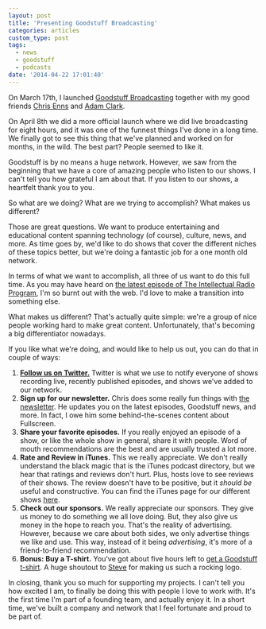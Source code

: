 ```yaml
---
layout: post
title: 'Presenting Goodstuff Broadcasting'
categories: articles
custom_type: post
tags:
  - news
  - goodstuff
  - podcasts
date: '2014-04-22 17:01:40'
---
```

On March 17th, I launched [Goodstuff Broadcasting](http://goodstuff.fm/) together with my good friends [Chris Enns](https://twitter.com/ichris) and [Adam Clark](https://twitter.com/avclark).

On April 8th we did a more official launch where we did live broadcasting for eight hours, and it was one of the funnest things I've done in a long time. We finally got to see this thing that we've planned and worked on for months, in the wild. The best part? People seemed to like it.

Goodstuff is by no means a huge network. However, we saw from the beginning that we have a core of amazing people who listen to our shows. I can't tell you how grateful I am about that. If you listen to our shows, a heartfelt thank you to you.

So what are we doing? What are we trying to accomplish? What makes us different?

Those are great questions. We want to produce entertaining and educational content spanning technology (of course), culture, news, and more. As time goes by, we'd like to do shows that cover the different niches of these topics better, but we're doing a fantastic job for a one month old network.

In terms of what we want to accomplish, all three of us want to do this full time. As you may have heard on [the latest episode of The Intellectual Radio Program](http://goodstuff.fm/tirp/31), I'm so burnt out with the web. I'd love to make a transition into something else.

What makes us different? That's actually quite simple: we're a group of nice people working hard to make great content. Unfortunately, that's becoming a big differentiator nowadays.

If you like what we're doing, and would like to help us out, you can do that in couple of ways:

1. **[Follow us on Twitter.](https://twitter.com/goodstufffm)** Twitter is what we use to notify everyone of shows recording live, recently published episodes, and shows we've added to our network.
2. **Sign up for our newsletter.** Chris does some really fun things with [the newsletter](http://goodstuff.fm/newsletter). He updates you on the latest episodes, Goodstuff news, and more. In fact, I owe him some behind-the-scenes content about Fullscreen.
3. **Share your favorite episodes.** If you really enjoyed an episode of a show, or like the whole show in general, share it with people. Word of mouth recommendations are the best and are usually trusted a lot more.
4. **Rate and Review in iTunes.** This we really appreciate. We don't really understand the black magic that is the iTunes podcast directory, but we hear that ratings and reviews don't hurt. Plus, hosts love to see reviews of their shows. The review doesn't have to be positive, but it *should be* useful and constructive. You can find the iTunes page for our different shows [here](http://goodstuff.fm/broadcasts).
5. **Check out our sponsors.** We really appreciate our sponsors. They give us money to do something we all love doing. But, they also give us money in the hope to reach you. That's the reality of advertising. However, because we care about both sides, we only advertise things we like and use. This way, instead of it being *advertising*, it's more of a friend-to-friend recommendation.
6. **Bonus: Buy a T-shirt.** You've got about five hours left to [get a Goodstuff t-shirt](http://teespring.com/goodstuff_fm). A huge shoutout to [Steve](http://stevaker.com) for making us such a rocking logo.

In closing, thank you so much for supporting my projects. I can't tell you how excited I am, to finally be doing this with people I love to work with. It's the first time I'm part of a founding team, and actually enjoy it. In a short time, we've built a company and network that I feel fortunate and proud to be part of.
